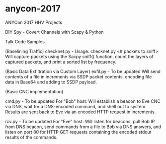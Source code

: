 # anycon-2017
ANYCon 2017 HHV Projects

DIY Spy - Covert Channels with Scapy & Python

Talk Code Samples

  (Baselining Traffic)
  checknet.py - Usage: checknet.py <# packets to sniff>
  Will capture packets using the Sacpy sniff() function, count the layers of captured packets, and print a sorted list by frequency.
  
  (Basic Data Exfiltration via Custom Layer)
  exfil.py - To be updated
  Will send contents of a file in increments via SSDP packet contents, encoding file data in Base64 and adding to SSDP payload.
  
  
  (Basic CNC implementation)
  
  cmd.py - To be updated
  For "Bob" host: Will establish a beacon to Eve CNC via DNS, wait for a DNS-encoded command, and shell out to system. Results are sent back to Eve via an encoded HTTP request in increments.
  
  rcv.py - To be updated
  For "Eve" host: Will listen for beacons, pull Bob IP from DNS beacon, send commands from a file to Bob via DNS answers, and listen on port 80 for HTTP GET requests containing the encoded stdout results of the commands.
 
 
